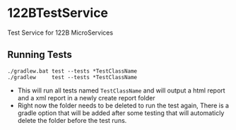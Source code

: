 # 122BTestService
 Test Service for 122B MicroServices

## Running Tests

~~~
./gradlew.bat test --tests *TestClassName
./gradlew     test --tests *TestClassName
~~~

- This will run all tests named `TestClassName` and will output a html report and a xml report in a newly create report folder
- Right now the folder needs to be deleted to run the test again, There is a gradle option that will be added after some testing that will automaticly delete the folder before the test runs.

